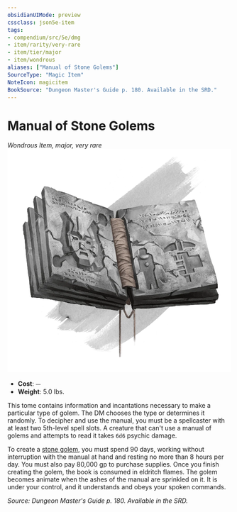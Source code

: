 ```yaml
---
obsidianUIMode: preview
cssclass: json5e-item
tags:
- compendium/src/5e/dmg
- item/rarity/very-rare
- item/tier/major
- item/wondrous
aliases: ["Manual of Stone Golems"]
SourceType: "Magic Item"
NoteIcon: magicitem
BookSource: "Dungeon Master's Guide p. 180. Available in the SRD."
---
```

# Manual of Stone Golems
*Wondrous Item, major, very rare*  
![](https://raw.githubusercontent.com/5etools-mirror-2/5etools-img/main/items/DMG/Manual%20of%20Stone%20Golems.webp#right)  

- **Cost**: ⏤
- **Weight**: 5.0 lbs.

This tome contains information and incantations necessary to make a particular type of golem. The DM chooses the type or determines it randomly. To decipher and use the manual, you must be a spellcaster with at least two 5th-level spell slots. A creature that can't use a manual of golems and attempts to read it takes `6d6` psychic damage.

To create a [stone golem](/2-Mechanics/CLI/bestiary/construct/stone-golem.md), you must spend 90 days, working without interruption with the manual at hand and resting no more than 8 hours per day. You must also pay 80,000 gp to purchase supplies. Once you finish creating the golem, the book is consumed in eldritch flames. The golem becomes animate when the ashes of the manual are sprinkled on it. It is under your control, and it understands and obeys your spoken commands.

*Source: Dungeon Master's Guide p. 180. Available in the SRD.*